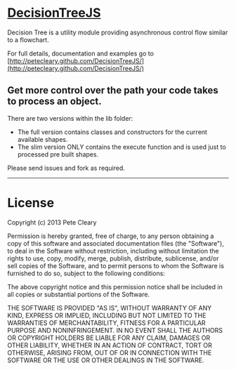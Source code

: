 # [DecisionTreeJS](http://petecleary.github.com/DecisionTreeJS/)

Decision Tree is a utility module providing asynchronous control flow similar to a flowchart.

For full details, documentation and examples go to [http://petecleary.github.com/DecisionTreeJS/](http://petecleary.github.com/DecisionTreeJS/)

## Get more control over the path your code takes to process an object.

There are two versions within the lib folder:
* The full version contains classes and constructors for the current available shapes.
* The slim version ONLY contains the execute function and is used just to processed pre built shapes.

Please send issues and fork as required.

***************************************************

# License

Copyright (c) 2013 Pete Cleary

Permission is hereby granted, free of charge, to any person obtaining a copy of this software and associated documentation files (the "Software"), to deal in the Software without restriction, including without limitation the rights to use, copy, modify, merge, publish, distribute, sublicense, and/or sell copies of the Software, and to permit persons to whom the Software is furnished to do so, subject to the following conditions:

The above copyright notice and this permission notice shall be included in all copies or substantial portions of the Software.

THE SOFTWARE IS PROVIDED "AS IS", WITHOUT WARRANTY OF ANY KIND, EXPRESS OR IMPLIED, INCLUDING BUT NOT LIMITED TO THE WARRANTIES OF MERCHANTABILITY, FITNESS FOR A PARTICULAR PURPOSE AND NONINFRINGEMENT. IN NO EVENT SHALL THE AUTHORS OR COPYRIGHT HOLDERS BE LIABLE FOR ANY CLAIM, DAMAGES OR OTHER LIABILITY, WHETHER IN AN ACTION OF CONTRACT, TORT OR OTHERWISE, ARISING FROM, OUT OF OR IN CONNECTION WITH THE SOFTWARE OR THE USE OR OTHER DEALINGS IN THE SOFTWARE.
